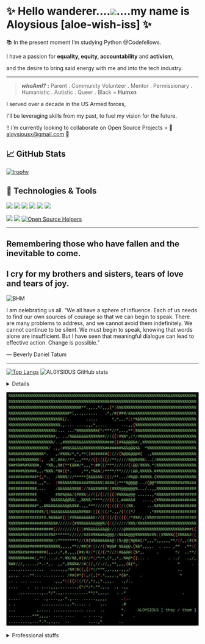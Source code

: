 # ✨ Hello wanderer....<img src="https://raw.githubusercontent.com/MartinHeinz/MartinHeinz/master/wave.gif" width="30px">....my name is Aloysious [aloe-wish-iss] ✨

:books: In the present moment I’m studying Python @Codefellows. 

I have a passion for **equality, equity, accountability** and **activism,**

and the desire to bring said energy with me and into the tech industry.

----

> ***whoAmI?*** **:** Parent . Community Volunteer . Mentor . Permissionary . Humanistic . Autistic . Queer . Black = **Humxn**

I served over a decade in the US Armed forces,

I'll be leveraging skills from my past, to fuel my vision for the future.



:bangbang: I’m currently looking to collaborate on Open Source Projects > :email: [aloysiousx@gmail.com](mailto:aloysiousx@gmail.com) :email:



## &#x1f4c8; GitHub Stats 
[![trophy](https://github-profile-trophy.vercel.app/?username=AL0YSI0US&theme=onedark=row=1&column=7)](https://github.com/AL0YSI0US/github-profile-trophy)




## 🔧 Technologies & Tools
![](https://img.shields.io/badge/OS-Linux-informational?style=flat&logo=linux&logoColor=white&color=2bbc8a) ![](https://img.shields.io/badge/Shell-Bash-informational?style=flat&logo=gnu-bash&logoColor=white&color=2bbc8a)  ![](https://img.shields.io/badge/Code-Vue-informational?style=flat&logo=vue.js&logoColor=white&color=2bbc8a) ![](https://img.shields.io/badge/Tools-Docker-informational?style=flat&logo=docker&logoColor=white&color=2bbc8a) ![](https://img.shields.io/badge/Tools-Red_Hat_OpenShift-informational?style=flat&logo=red-hat-open-shift&logoColor=white&color=2bbc8a) ![](https://img.shields.io/badge/Tools-Kubernetes-informational?style=flat&logo=kubernetes&logoColor=white&color=2bbc8a)

 ![](https://img.shields.io/badge/Code-JavaScript-informational?style=flat&logo=javascript&logoColor=white&color=2bbc8a) ![](https://img.shields.io/badge/Code-Python-informational?style=flat&logo=python&logoColor=white&color=2bbc8a)  [![Open Source Helpers](https://www.codetriage.com/microsoft/vscode/badges/users.svg)](https://www.codetriage.com/microsoft/vscode)

----

<!--
       BLACK HISTORY MONTH
-->


## Remembering those who have fallen and the inevitable to come.
## I cry for my brothers and sisters, tears of love and tears of joy.

![BHM](https://caplanc.org/wp-content/uploads/2021/02/BHM.jpg)

I am celebrating us all.
“We all have a sphere of influence. Each of us needs to find our own sources of courage so that we can begin to speak. There are many problems to address, and we cannot avoid them indefinitely. We cannot continue to be silent. We must begin to speak, knowing that words alone are insufficient. But I have seen that meaningful dialogue can lead to effective action. Change is possible.”

― Beverly Daniel Tatum

----
[![Top Langs](https://github-readme-stats.vercel.app/api/top-langs/?username=AL0YSI0US)](https://github.com/AL0YSI0US/github-readme-stats) ![AL0YSI0US GitHub stats](https://github-readme-stats.vercel.app/api?username=AL0YSI0US&show_icons=true&theme=cobalt)
<a href="https://github.com/AL0YSI0US/AL0YSI0US">





<details>
  <summary markdown="span">Silly things</summary>
  
  

[![ForTheBadge powered-by-electricity](http://ForTheBadge.com/images/badges/powered-by-electricity.svg)](http://ForTheBadge.com) [![ForTheBadge built-with-love](http://ForTheBadge.com/images/badges/built-with-love.svg)](https://GitHub.com/AL0YSI0US/)

</details>

![myFace](https://github.com/AL0YSI0US/about-me/raw/main/img/aloysiousAltered.JPG?raw=true)

<details>   
  <summary markdown="span">Professional stuffs</summary>
  
  ![pointRight](https://encrypted-tbn0.gstatic.com/images?q=tbn:ANd9GcRvLaM_kR6bHmCQW7gvyEfvWijx3tqNbNa0xA&usqp=CAU) [Linkedin](https://www.linkedin.com/in/a-todd-charliemike/)
  

</details>






<!--
**AL0YSI0US/AL0YSI0US** is a ✨ _special_ ✨ repository because its `README.md` (this file) appears on your GitHub profile.

<details>
  <summary markdown="span">:space_invader:</summary>

To make an inline link open in a new tab, you can add {:target="_blank"} to the end. Ex: [Text to display](link){:target="_blank"}

| Default aligned | Left aligned | Center aligned  | Right aligned  |
|-----------------|:-------------|:---------------:|---------------:|
| First body part | Second cell  | Third cell      | fourth cell    |
| Second line     | foo          | **strong**      | baz            |
| Third line      | quux         | baz             | bar            |
|-----------------+--------------+-----------------+----------------|
| Second body     |              |                 |                |
| 2nd line        |              |                 |                |
|-----------------+--------------+-----------------+----------------|
| Third body      |              |                 | Foo            |
{: .custom-class #custom-id}

- 🔭 I’m currently working on ...
- 🤔 I’m looking for help with ...
- 💬 Ask me about ...
- 📫 How to reach me: ...
- 😄 Pronouns: ...
- ⚡ Fun fact: ...
-->
